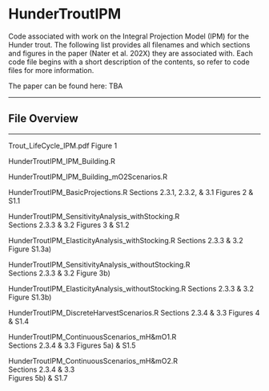 # HunderTroutIPM
Code associated with work on the Integral Projection Model (IPM) for the Hunder trout.
The following list provides all filenames and which sections and figures in the paper
(Nater et al. 202X) they are associated with.
Each code file begins with a short description of the contents, so refer to code files
for more information. 

The paper can be found here: TBA

*************
File Overview
-------------
*************

Trout_LifeCycle_IPM.pdf 
	Figure 1                      

HunderTroutIPM_IPM_Building.R

HunderTroutIPM_IPM_Building_mO2Scenarios.R

HunderTroutIPM_BasicProjections.R
	Sections 2.3.1, 2.3.2, & 3.1 
	Figures 2 & S1.1                           

HunderTroutIPM_SensitivityAnalysis_withStocking.R  
	Sections 2.3.3 & 3.2 
	Figures 3 & S1.2

HunderTroutIPM_ElasticityAnalysis_withStocking.R
	Sections 2.3.3 & 3.2 
	Figure S1.3a)

HunderTroutIPM_SensitivityAnalysis_withoutStocking.R  
	Sections 2.3.3 & 3.2
	Figure 3b)

HunderTroutIPM_ElasticityAnalysis_withoutStocking.R 
	Sections 2.3.3 & 3.2 
	Figure S1.3b)

HunderTroutIPM_DiscreteHarvestScenarios.R
	Sections 2.3.4 & 3.3
	Figures 4 & S1.4

HunderTroutIPM_ContinuousScenarios_mH&mO1.R  
	Sections 2.3.4 & 3.3
	Figures 5a) & S1.5

HunderTroutIPM_ContinuousScenarios_mH&mO2.R                 
	Sections 2.3.4 & 3.3               
	Figures 5b) & S1.7
